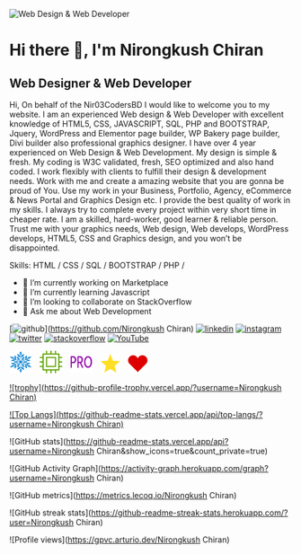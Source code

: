 ![Web Design & Web Developer](https://pbs.twimg.com/profile_banners/1184707059851251714/1620212210/600x200)
# Hi there 👋, I'm Nirongkush Chiran
## Web Designer & Web Developer

Hi, On behalf of the Nir03CodersBD I would like to welcome you to my website. I am an experienced Web design & Web Developer with excellent knowledge of HTML5, CSS, JAVASCRIPT, SQL, PHP and BOOTSTRAP, Jquery, WordPress and Elementor page builder, WP Bakery page builder, Divi builder also professional graphics designer. I have over 4 year experienced on Web Design & Web Development. My design is simple & fresh. My coding is W3C validated, fresh, SEO optimized and also hand coded. I work flexibly with clients to fulfill their design & development needs. Work with me and create a amazing website that you are gonna be proud of You. Use my work in your Business, Portfolio, Agency, eCommerce & News Portal and Graphics Design etc. I provide the best quality of work in my skills. I always try to complete every project within very short time in cheaper rate. I am a skilled, hard-worker, good learner & reliable person. Trust me with your graphics needs, Web design, Web develops, WordPress develops, HTML5, CSS and Graphics design, and you won’t be disappointed.

Skills: HTML / CSS / SQL / BOOTSTRAP / PHP /

- 🔭 I’m currently working on Marketplace 
- 🌱 I’m currently learning Javascript 
- 👯 I’m looking to collaborate on StackOverflow 
- 💬 Ask me about Web Development 


[<img src='https://cdn.jsdelivr.net/npm/simple-icons@3.0.1/icons/github.svg' alt='github' height='40'>](https://github.com/Nirongkush Chiran)  [<img src='https://cdn.jsdelivr.net/npm/simple-icons@3.0.1/icons/linkedin.svg' alt='linkedin' height='40'>](https://www.linkedin.com/in/nfchiran/)  [<img src='https://cdn.jsdelivr.net/npm/simple-icons@3.0.1/icons/instagram.svg' alt='instagram' height='40'>](https://www.instagram.com/nfchiran/)  [<img src='https://cdn.jsdelivr.net/npm/simple-icons@3.0.1/icons/twitter.svg' alt='twitter' height='40'>](https://twitter.com/nfchiran)  [<img src='https://cdn.jsdelivr.net/npm/simple-icons@3.0.1/icons/stackoverflow.svg' alt='stackoverflow' height='40'>](https://stackoverflow.com/users/user:16863480)  [<img src='https://cdn.jsdelivr.net/npm/simple-icons@3.0.1/icons/youtube.svg' alt='YouTube' height='40'>](https://www.youtube.com/channel/linkrapr7jfz0Fif6oZZRQ)  

<a href='https://archiveprogram.github.com/'><img src='https://raw.githubusercontent.com/acervenky/animated-github-badges/master/assets/acbadge.gif' width='40' height='40'></a> <a href='https://docs.github.com/en/developers'><img src='https://raw.githubusercontent.com/acervenky/animated-github-badges/master/assets/devbadge.gif' width='40' height='40'></a> <a href='https://github.com/pricing'><img src='https://raw.githubusercontent.com/acervenky/animated-github-badges/master/assets/pro.gif' width='40' height='40'></a> <a href='https://stars.github.com/'><img src='https://raw.githubusercontent.com/acervenky/animated-github-badges/master/assets/starbadge.gif' width='35' height='35'></a> <a href='https://docs.github.com/en/github/supporting-the-open-source-community-with-github-sponsors'><img src='https://raw.githubusercontent.com/acervenky/animated-github-badges/master/assets/sponsorbadge.gif' width='35' height='35'></a> 

[![trophy](https://github-profile-trophy.vercel.app/?username=Nirongkush Chiran)](https://github.com/ryo-ma/github-profile-trophy)

[![Top Langs](https://github-readme-stats.vercel.app/api/top-langs/?username=Nirongkush Chiran)](https://github.com/anuraghazra/github-readme-stats)

![GitHub stats](https://github-readme-stats.vercel.app/api?username=Nirongkush Chiran&show_icons=true&count_private=true)  

![GitHub Activity Graph](https://activity-graph.herokuapp.com/graph?username=Nirongkush Chiran)  

![GitHub metrics](https://metrics.lecoq.io/Nirongkush Chiran)  

![GitHub streak stats](https://github-readme-streak-stats.herokuapp.com/?user=Nirongkush Chiran)  

![Profile views](https://gpvc.arturio.dev/Nirongkush Chiran)  

